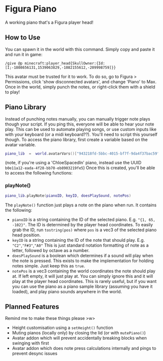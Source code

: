 
# Figura Piano
A working piano that's a Figura player head!

## How to Use
You can spawn it in the world with this command. Simply copy and paste it and run it in game:

`/give @p minecraft:player_head{SkullOwner:{Id:[I;-1808656131,1539063829,-1082155612,-209998759]}}`

This avatar must be trusted for it to work. To do so, go to Figura > Permissions, click 'show disconnected avatars', and change 'Piano' to Max.
Once in the world, simply punch the notes, or right-click them with a shield to play!

## Piano Library
Instead of punching notes manually, you can manually trigger note plays though your script. If you ping this, everyone will be able to hear your note play. This can be used to automate playing songs, or use custom inputs like with your keyboard (or a midi keyboard??). You'll need to script this yourself though. To access the piano library, first create a variable based on the avatar variable.
```lua
piano_lib  =  world.avatarVars()["943218fd-5bbc-4015-bf7f-9da4f37bac59"]
```
(note, if you're using a 'ChloeSpacedIn' piano, instead use the UUID `b0e11a12-eada-4f28-bb70-eb8903219fe5`)
Once this is created, you'll be able to access the following functions:
### playNote()
```lua
piano_lib.playNote(pianoID, keyID, doesPlaySound, notePos)
```
The `playNote()` function just plays a note on the piano when run. It contains the following:
- `pianoID` is a string containing the ID of the selected piano. E.g. `"{1, 65, -102}"`. The ID is determined by the player head coordinates. To easily grab the ID, run `tostring(pos)` where `pos` is a vec3 of the selected piano head position.
- `keyID` is a string containing the ID of the note that should play. E.g. `"C2"`,`"F#3"`,`"A0"` This is just standard notation formatting of note as a letter, followed by octave as a number.
- `doesPlaySound` is a boolean which determines if a sound will play when the note is pressed. This exists to make the implementation for holding notes simple. Just keep this as `true`.
- `notePos` is a vec3 containing the world coordinates the note should play at. If left empty, it will just play at. You can simply ignore this and it will play at the player head coordinates. This is rarely useful, but if you want you can use the piano as a piano sample library (assuming you have it loaded), and play piano sounds anywhere in the world.

## Planned Features
Remind me to make these things please >w>
- Height customisation using a `setHeight()` function
- Muting pianos (locally only) by closing the lid (or with `mutePiano()`)
- Avatar addon which will prevent accidentally breaking blocks when swinging with first
- Avatar addon which does note press calculations internally and pings to prevent desync issues
